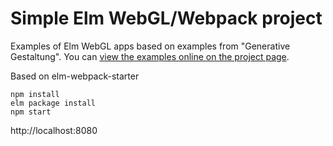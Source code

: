 # Simple Elm WebGL/Webpack project
Examples of Elm WebGL apps based on examples from "Generative Gestaltung". You can [view the examples online on the project page](https://tilmans.github.io/elm-webgl-generative-design/).

Based on elm-webpack-starter

    npm install
    elm package install
    npm start
    
http://localhost:8080
